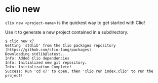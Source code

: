 # clio new

`clio new <project-name>` is the quickest way to get started with Clio!

Use it to generate a new project contained in a subdirectory.

```text
$ clio new x7
Getting 'stdlib' from the Clio packages repository (https://github.com/clio-lang/packages)
Downloading stdlib@latest...
Info: Added Clio dependencies
Info: Initialized new git repository.
Info: Initialization Complete!
Success: Run 'cd x7' to open, then 'clio run index.clio' to run the project!
```

